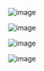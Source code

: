 ![image](https://github.com/user-attachments/assets/4539bb9e-dd73-4b3e-935b-877108ef26ea)



![image](https://github.com/user-attachments/assets/a311d148-1039-4c6f-b5fd-2a7ea802643b)


![image](https://github.com/user-attachments/assets/8b646ff2-a4cc-4133-9813-ab247744ece0)


![image](https://github.com/user-attachments/assets/c1e86ecb-f534-49d9-8e59-a0cadb3bb8eb)



